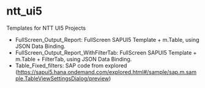 # ntt_ui5
Templates for NTT UI5 Projects
- FullScreen_Output_Report: FullScreen SAPUI5 Template + m.Table, using JSON Data Binding.
- FullScreen_Output_Report_WithFilterTab: FullScreen SAPUI5 Template + m.Table + FilterTab, using JSON Data Binding.
- Table_Fixed_filters: SAP code from explored (https://sapui5.hana.ondemand.com/explored.html#/sample/sap.m.sample.TableViewSettingsDialog/preview)
